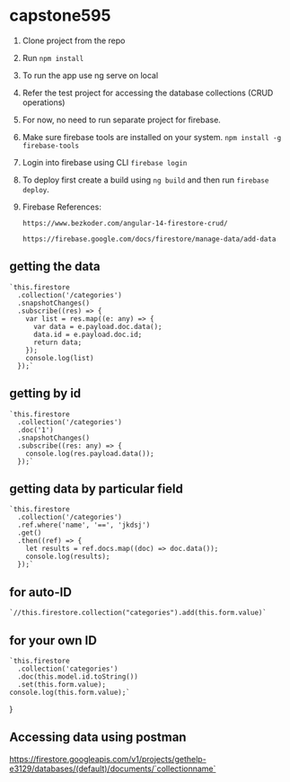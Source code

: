 # capstone595

1. Clone project from the repo

2. Run `npm install`

3. To run the app use ng serve on local

4. Refer the test project for accessing the database collections (CRUD operations)

5. For now, no need to run separate project for firebase.

6. Make sure firebase tools are installed on your system.
    `npm install -g firebase-tools`

7. Login into firebase using CLI
        `firebase login`

8. To deploy first create a build using `ng build` and then run `firebase deploy`.

9. Firebase References:

    `https://www.bezkoder.com/angular-14-firestore-crud/`

    `https://firebase.google.com/docs/firestore/manage-data/add-data`

## getting the data
    `this.firestore
      .collection('/categories')
      .snapshotChanges()
      .subscribe((res) => {
        var list = res.map((e: any) => {
          var data = e.payload.doc.data();
          data.id = e.payload.doc.id;
          return data;
        });
        console.log(list)
      });`

## getting by id
    `this.firestore
      .collection('/categories')
      .doc('1')
      .snapshotChanges()
      .subscribe((res: any) => {
        console.log(res.payload.data());
      });`

## getting data by particular field
    `this.firestore
      .collection('/categories')
      .ref.where('name', '==', 'jkdsj')
      .get()
      .then((ref) => {
        let results = ref.docs.map((doc) => doc.data());
        console.log(results);
      });`

 ## for auto-ID
    `//this.firestore.collection("categories").add(this.form.value)`

## for your own ID
    `this.firestore
      .collection('categories')
      .doc(this.model.id.toString())
      .set(this.form.value);
    console.log(this.form.value);`
  }


## Accessing data using postman

https://firestore.googleapis.com/v1/projects/gethelp-e3129/databases/(default)/documents/`collectionname`